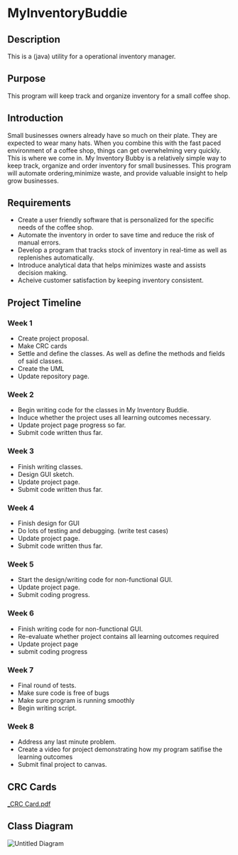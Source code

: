 # MyInventoryBuddie

## Description 
This is a (java) utility for a operational inventory manager.

## Purpose
This program will keep track and organize inventory for a small coffee shop.

## Introduction
Small businesses owners already have so much on their plate. They are expected to wear many hats. When you combine this with the fast paced environment of a coffee shop, things can get overwhelming very quickly. This is where we come in. My Inventory Bubby is a relatively simple way to keep track, organize and order inventory for small businesses. This program will automate ordering,minimize waste, and provide valuable insight to help grow businesses.

## Requirements
  - Create a user friendly software that is personalized for the specific needs of the coffee shop.
  - Automate the inventory in order to save time and reduce the risk of manual errors.
  - Develop a program that tracks stock of inventory in real-time as well as replenishes automatically.
  - Introduce analytical data that helps minimizes waste and assists decision making.
  - Acheive customer satisfaction by keeping inventory consistent.

## Project Timeline
### Week 1
   - Create project proposal.
   - Make CRC cards
   - Settle and define the classes. As well as define the methods and fields of said classes.
   - Create the UML
   - Update repository page.

### Week 2
   - Begin writing code for the classes in My Inventory Buddie.
   - Induce whether the project uses all learning outcomes necessary.
   - Update project page progress so far.
   - Submit code written thus far.

### Week 3
   - Finish writing classes.
   - Design GUI sketch.
   - Update project page.
   - Submit code written thus far.

### Week 4
   - Finish design for GUI
   - Do lots of testing and debugging. (write test cases)
   - Update project page.
   - Submit code written thus far.

### Week 5
   - Start the design/writing code for non-functional GUI.
   - Update project page.
   - Submit coding progress.

### Week 6
   - Finish writing code for non-functional GUI.
   - Re-evaluate whether project contains all learning outcomes required
   - Update project page
   - submit coding progress

### Week 7
   - Final round of tests.
   - Make sure code is free of bugs
   - Make sure program is running smoothly
   - Begin writing script.

### Week 8
   - Address any last minute problem.
   - Create a video for project demonstrating how my program satifise the learning outcomes
   -  Submit final project to canvas.

## CRC Cards
[_CRC Card.pdf](https://github.com/Deesprings/MyInventoryBuddie/files/14900709/_CRC.Card.pdf)

## Class Diagram
![Untitled Diagram](https://github.com/Deesprings/MyInventoryBuddie/assets/164386491/f26ed9e8-3177-4e38-86ba-5784b4d7999f)
